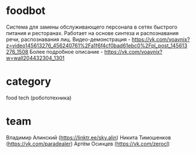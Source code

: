 # foodbot
Система для замены обслуживающего персонала в сетях быстрого питания и ресторанах. Работает на основе синтеза и распознавания речи, распознавания лиц.
Видео-демонстрация - https://vk.com/voavnix?z=video145613276_456240761%2Fa1f6f4cf0bad61ebc0%2Fpl_post_145613276_1508 
Более подробное описание - https://vk.com/voavnix?w=wall204432304_1301 

# category
food tech (робототехника)

# team
Владимир Алинский (https://linktr.ee/sky.alin)
Никита Тимошенков (https://vk.com/paradealer)
Артём Осинцев (https://vk.com/zerocl)

